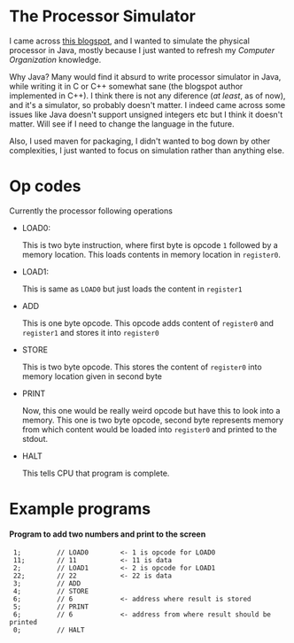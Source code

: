 # The Processor Simulator 

I came across [this blogspot](http://megalomaniacbore.blogspot.com/2014/04/virtual-cpu-in-c-4001-cpu.html),
and I wanted to simulate the physical processor in Java, mostly because I 
just wanted to refresh my _Computer Organization_ knowledge. 

Why Java?
Many would find it absurd to write processor simulator in Java, 
while writing it in C or C++ somewhat sane (the blogspot author implemented in C++).
I think there is not any diference (_at least_, as of now), 
and it's a simulator, so probably doesn't matter. I indeed came across some
issues like Java doesn't support unsigned integers etc but I think it 
doesn't matter. Will see if I need to change the language in the future. 

Also, I used maven for packaging, I didn't wanted to bog down by other complexities,
 I just wanted to focus on simulation rather than anything else. 
 
 # Op codes 
 Currently the processor following operations 
 * LOAD0: 
 
   This is two byte instruction, where first byte is opcode `1` followed by a 
   memory location. This loads contents in memory location in `register0`.   
 * LOAD1: 
  
   This is same as `LOAD0` but just loads the content in `register1`
 * ADD 
    
   This is one byte opcode. This opcode adds content of `register0` and `register1`
    and stores it into `register0`
 * STORE 
 
   This is two byte opcode. This stores the content of `register0` into memory location 
   given in second byte
 
 * PRINT 
   
   Now, this one would be really weird opcode but have this to look into a memory. This 
   one is two byte opcode, second byte represents memory from which content would be 
   loaded into `register0` and printed to the stdout. 
  
 * HALT 
    
    This tells CPU that program is complete. 
    
# Example programs
#### Program to add two numbers and print to the screen 
```
 1;         // LOAD0        <- 1 is opcode for LOAD0
 11;        // 11           <- 11 is data
 2;         // LOAD1        <- 2 is opcode for LOAD1 
 22;        // 22           <- 22 is data
 3;         // ADD
 4;         // STORE
 6;         // 6            <- address where result is stored
 5;         // PRINT
 6;         // 6            <- address from where result should be printed
 0;         // HALT

```